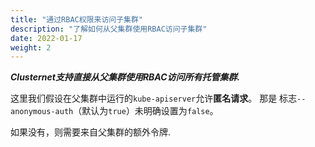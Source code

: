 ```yaml
---
title: "通过RBAC权限来访问子集群"
description: "了解如何从父集群使用RBAC访问子集群"
date: 2022-01-17
weight: 2
---
```


***Clusternet支持直接从父集群使用RBAC访问所有托管集群.***

这里我们假设在父集群中运行的`kube-apiserver`允许**匿名请求**。 那是
标志`--anonymous-auth`（默认为`true`）未明确设置为`false`。

如果没有，则需要来自父集群的额外令牌.
